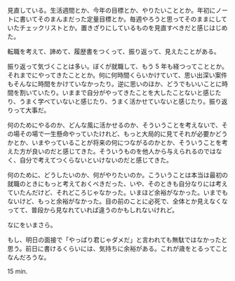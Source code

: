 見直している。生活週間とか、今年の目標とか、やりたいこととか。年初にノートに書いてそのまんまだった定量目標とか。毎週やろうと思ってそのままにしていたチェックリストとか。置きざりにしているものを見直すべきだと感じはじめた。

転職を考えて、諦めて、履歴書をつくって、振り返って、見えたことがある。

振り返って気づくことは多い。ぼくが就職して、もう 5 年も経つってこととか。それまでにやってきたこととか。何に何時間くらいかけていて、思い出深い案件もそんなに時間をかけていなかったり。逆に思いのほか、どうでもいいことに時間を割いていたり。いままで自分がやってきたことを大したことないと感じたり、うまく学べていないと感じたり、うまく活かせていないと感じたり。振り返りって大事だ。

何のためにやるのか、どんな風に活かせるのか、そういうことを考えないで、その場その場で一生懸命やっていたけれど、もっと大局的に見てそれが必要かどうかとか、いまやっていることが将来の何につながるのかとか、そういうことを考えた方が良いのだと感じてきた。そういうものを他人から与えられるのではなく、自分で考えてつくらないといけないのだと感じてきた。

何のために、どうしたいのか、何がやりたいのか。こういうことは本当は最初の就職のときにもっと考えておくべきだった、いや、そのときも自分なりには考えていたんだけど、それどころじゃなかった。いまほど余裕がなかった。いまでもないけど、もっと余裕がなかった。目の前のことに必死で、全体とか見えなくなってて、普段から見なれていれば違うのかもしれないけれど。

なにをいまさら。

もし、明日の面接で「やっぱり君じゃダメだ」と言われても無駄ではなかったと思う。前日に書けるくらいには、気持ちに余裕がある。これが歳をとるってことなんだろうな。

15 min.

